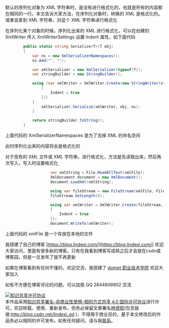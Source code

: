 
默认的序列化对象为 XML 字符串时，是没有进行格式化的，也就是所有的内容都在相同的一行。本文告诉大家方法，在序列化对象时，转换的 XML 是格式化的。或者说拿到 XML 字符串，对这个 XML 字符串进行格式化

<!--more-->


<!-- 发布 -->

在序列化某个对象的时候，序列化出来的 XML 进行格式化，可以在创建的 XmlWriter 传入 XmlWriterSettings 设置 Indent 属性，如下面代码

```csharp
        public static string Serialize<T>(T obj)
        {
            var ns = new XmlSerializerNamespaces();
            ns.Add("", "");

            var xmlSerializer = new XmlSerializer(typeof(T));
            var stringBuilder = new StringBuilder();

            using (var xmlWriter = XmlWriter.Create(new StringWriter(stringBuilder), new XmlWriterSettings
                {
                    Indent = true
                }))
            {
                xmlSerializer.Serialize(xmlWriter, obj, ns);
            }

            return stringBuilder.ToString();
        }
```

上面代码的 XmlSerializerNamespaces 是为了去掉 XML 的命名空间

此时序列化出来的内容将会是格式化的

对于现有的 XML 文件或 XML 字符串，进行格式化，方法是先读取出来，然后再次写入，写入时设置格式化

```csharp
                    var xmlString = File.ReadAllText(xmlFile);
                    XmlDocument document = new XmlDocument();
                    document.LoadXml(xmlString);

                    using var fileStream = new FileStream(xmlFile, FileMode.Create, FileAccess.Write);
                    fileStream.SetLength(0);

                    using var xmlWriter = XmlWriter.Create(fileStream, new XmlWriterSettings()
                    {
                        Indent = true
                    });
                    document.WriteTo(xmlWriter);
```

上面代码的 xmlFile 是一个存放在本地的文件



我搭建了自己的博客 [https://blog.lindexi.com/](https://blog.lindexi.com/) 欢迎大家访问，里面有很多新的博客。只有在我看到博客写成熟之后才会放在csdn或博客园，但是一旦发布了就不再更新

如果在博客看到有任何不懂的，欢迎交流，我搭建了 [dotnet 职业技术学院](https://t.me/dotnet_campus) 欢迎大家加入

如有不方便在博客评论的问题，可以加我 QQ 2844808902 交流

<a rel="license" href="http://creativecommons.org/licenses/by-nc-sa/4.0/"><img alt="知识共享许可协议" style="border-width:0" src="https://licensebuttons.net/l/by-nc-sa/4.0/88x31.png" /></a><br />本作品采用<a rel="license" href="http://creativecommons.org/licenses/by-nc-sa/4.0/">知识共享署名-非商业性使用-相同方式共享 4.0 国际许可协议</a>进行许可。欢迎转载、使用、重新发布，但务必保留文章署名[林德熙](http://blog.csdn.net/lindexi_gd)(包含链接:http://blog.csdn.net/lindexi_gd )，不得用于商业目的，基于本文修改后的作品务必以相同的许可发布。如有任何疑问，请与我[联系](mailto:lindexi_gd@163.com)。
